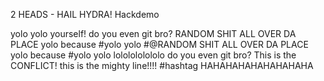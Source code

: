 2 HEADS - HAIL HYDRA!
Hackdemo

yolo
yolo yourself!
do you even git bro?
RANDOM SHIT ALL OVER DA PLACE
yolo because #yolo yolo
#@RANDOM SHIT ALL OVER DA PLACE
yolo because #yolo yolo
lololololololo
do you even git bro?
This is the CONFLICT!
this is the mighty line!!!! #hashtag
HAHAHAHAHAHAHAHAHA
